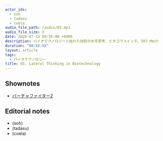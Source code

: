 ```yaml
---
actor_ids:
  - soh
  - tadasu
  - coela
audio_file_path: /audio/65.mp3
audio_file_size: X
date: 2020-07-15 09:55:00 +0900
description: バイオテクノロジーと枯れた技術の水平思考、ピタゴラスイッチ、507 Mechanical Movementsについて話しました。
duration: "00:XX:XX"
layout: article
tags:
  - バイオテクノロジー
title: 65. Lateral Thinking in Biotechnology
---
```




## Shownotes
- [バーチャファイター2](https://ja.wikipedia.org/wiki/%E3%83%90%E3%83%BC%E3%83%81%E3%83%A3%E3%83%95%E3%82%A1%E3%82%A4%E3%82%BF%E3%83%BC2)

## Editorial notes
- (soh)
- (tadasu)
- (coela)
